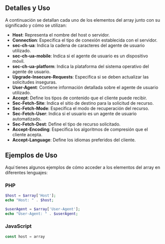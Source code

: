 ## Detalles y Uso

A continuación se detallan cada uno de los elementos del array junto con su significado y cómo se utilizan:

- **Host**: Representa el nombre del host o servidor.
- **Connection**: Especifica el tipo de conexión establecida con el servidor.
- **sec-ch-ua**: Indica la cadena de caracteres del agente de usuario utilizado.
- **sec-ch-ua-mobile**: Indica si el agente de usuario es un dispositivo móvil.
- **sec-ch-ua-platform**: Indica la plataforma del sistema operativo del agente de usuario.
- **Upgrade-Insecure-Requests**: Especifica si se deben actualizar las solicitudes inseguras.
- **User-Agent**: Contiene información detallada sobre el agente de usuario utilizado.
- **Accept**: Define los tipos de contenido que el cliente puede recibir.
- **Sec-Fetch-Site**: Indica el sitio de destino para la solicitud de recurso.
- **Sec-Fetch-Mode**: Especifica el modo de recuperación del recurso.
- **Sec-Fetch-User**: Indica si el usuario es un agente de usuario automatizado.
- **Sec-Fetch-Dest**: Define el tipo de recurso solicitado.
- **Accept-Encoding**: Especifica los algoritmos de compresión que el cliente acepta.
- **Accept-Language**: Define los idiomas preferidos del cliente.

## Ejemplos de Uso

Aquí tienes algunos ejemplos de cómo acceder a los elementos del array en diferentes lenguajes:

### PHP

```php
$host = $array['Host'];
echo "Host: " . $host;

$userAgent = $array['User-Agent'];
echo "User-Agent: " . $userAgent;
```



### JavaScript

```javascript
const host = array
```

